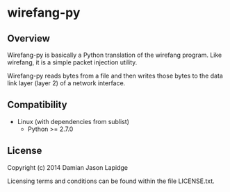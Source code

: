 wirefang-py
===========

Overview
--------

Wirefang-py is basically a Python translation of the wirefang program. Like 
wirefang, it is a simple packet injection utility.

Wirefang-py reads bytes from a file and then writes those bytes to the data 
link layer (layer 2) of a network interface.

Compatibility
-------------

* Linux (with dependencies from sublist)
  * Python >= 2.7.0

License
-------

Copyright (c) 2014 Damian Jason Lapidge

Licensing terms and conditions can be found within the file LICENSE.txt.
